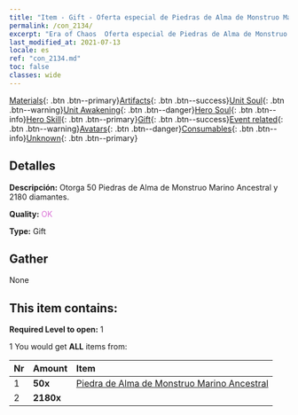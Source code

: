 ```yaml
---
title: "Item - Gift - Oferta especial de Piedras de Alma de Monstruo Marino Ancestral B"
permalink: /con_2134/
excerpt: "Era of Chaos  Oferta especial de Piedras de Alma de Monstruo Marino Ancestral B"
last_modified_at: 2021-07-13
locale: es
ref: "con_2134.md"
toc: false
classes: wide
---
```

 [Materials](/ItemsES/){: .btn .btn--primary}[Artifacts](/ItemsES/Artifacts/){: .btn .btn--success}[Unit Soul](/ItemsES/UnitSoul/){: .btn .btn--warning}[Unit Awakening](/ItemsES/UnitAwakening/){: .btn .btn--danger}[Hero Soul](/ItemsES/HeroSoul/){: .btn .btn--info}[Hero Skill](/ItemsES/HeroSkill/){: .btn .btn--primary}[Gift](/ItemsES/Gift/){: .btn .btn--success}[Event related](/ItemsES/Events/){: .btn .btn--warning}[Avatars](/ItemsES/Avatars/){: .btn .btn--danger}[Consumables](/ItemsES/Consumables/){: .btn .btn--info}[Unknown](/ItemsES/Unknown/){: .btn .btn--primary}

## Detalles
 **Descripción:** Otorga 50 Piedras de Alma de Monstruo Marino Ancestral y 2180 diamantes.

 **Quality:** <span style="color: #DA70D6">OK</span>

 **Type:** Gift

## Gather

  None

## This item contains:

 **Required Level to open:** 1

 1 You would get **ALL** items  from:

  | Nr | Amount |     Item    |
  |:---|:-------|:------------|
  | 1 |  **50x** | [Piedra de Alma de Monstruo Marino Ancestral](/ItemsES/unt_355/) |  | 
  | 2 |  **2180x** | <i class="fas fa-gem"/> |  | 
